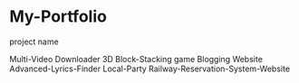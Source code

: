 # My-Portfolio

project name 

Multi-Video Downloader 
3D Block-Stacking game 
Blogging Website
Advanced-Lyrics-Finder
Local-Party
Railway-Reservation-System-Website